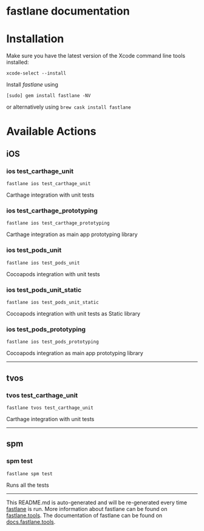 fastlane documentation
================
# Installation

Make sure you have the latest version of the Xcode command line tools installed:

```
xcode-select --install
```

Install _fastlane_ using
```
[sudo] gem install fastlane -NV
```
or alternatively using `brew cask install fastlane`

# Available Actions
## iOS
### ios test_carthage_unit
```
fastlane ios test_carthage_unit
```
Carthage integration with unit tests
### ios test_carthage_prototyping
```
fastlane ios test_carthage_prototyping
```
Carthage integration as main app prototyping library
### ios test_pods_unit
```
fastlane ios test_pods_unit
```
Cocoapods integration with unit tests
### ios test_pods_unit_static
```
fastlane ios test_pods_unit_static
```
Cocoapods integration with unit tests as Static library
### ios test_pods_prototyping
```
fastlane ios test_pods_prototyping
```
Cocoapods integration as main app prototyping library

----

## tvos
### tvos test_carthage_unit
```
fastlane tvos test_carthage_unit
```
Carthage integration with unit tests

----

## spm
### spm test
```
fastlane spm test
```
Runs all the tests

----

This README.md is auto-generated and will be re-generated every time [fastlane](https://fastlane.tools) is run.
More information about fastlane can be found on [fastlane.tools](https://fastlane.tools).
The documentation of fastlane can be found on [docs.fastlane.tools](https://docs.fastlane.tools).
